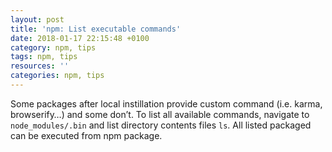 ```yaml
---
layout: post
title: 'npm: List executable commands'
date: 2018-01-17 22:15:48 +0100
category: npm, tips
tags: npm, tips
resources: ''
categories: npm, tips
---
```

Some packages after local instillation provide custom command (i.e. karma, browserify…) and some don’t. To list all available commands, navigate to `node_modules/.bin` and list directory contents files `ls`. All listed packaged can be executed from npm package.